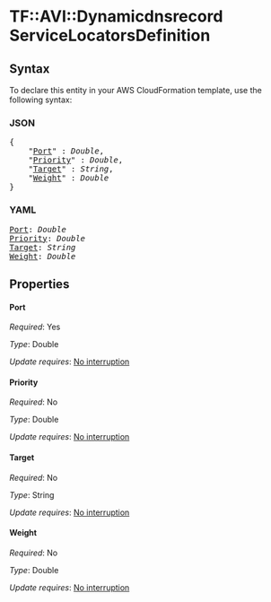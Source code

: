 # TF::AVI::Dynamicdnsrecord ServiceLocatorsDefinition

## Syntax

To declare this entity in your AWS CloudFormation template, use the following syntax:

### JSON

<pre>
{
    "<a href="#port" title="Port">Port</a>" : <i>Double</i>,
    "<a href="#priority" title="Priority">Priority</a>" : <i>Double</i>,
    "<a href="#target" title="Target">Target</a>" : <i>String</i>,
    "<a href="#weight" title="Weight">Weight</a>" : <i>Double</i>
}
</pre>

### YAML

<pre>
<a href="#port" title="Port">Port</a>: <i>Double</i>
<a href="#priority" title="Priority">Priority</a>: <i>Double</i>
<a href="#target" title="Target">Target</a>: <i>String</i>
<a href="#weight" title="Weight">Weight</a>: <i>Double</i>
</pre>

## Properties

#### Port

_Required_: Yes

_Type_: Double

_Update requires_: [No interruption](https://docs.aws.amazon.com/AWSCloudFormation/latest/UserGuide/using-cfn-updating-stacks-update-behaviors.html#update-no-interrupt)

#### Priority

_Required_: No

_Type_: Double

_Update requires_: [No interruption](https://docs.aws.amazon.com/AWSCloudFormation/latest/UserGuide/using-cfn-updating-stacks-update-behaviors.html#update-no-interrupt)

#### Target

_Required_: No

_Type_: String

_Update requires_: [No interruption](https://docs.aws.amazon.com/AWSCloudFormation/latest/UserGuide/using-cfn-updating-stacks-update-behaviors.html#update-no-interrupt)

#### Weight

_Required_: No

_Type_: Double

_Update requires_: [No interruption](https://docs.aws.amazon.com/AWSCloudFormation/latest/UserGuide/using-cfn-updating-stacks-update-behaviors.html#update-no-interrupt)

